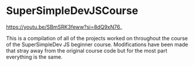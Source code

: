 # SuperSimpleDevJSCourse

https://youtu.be/SBmSRK3feww?si=8dQ9xN76_

This is a compilation of all of the projects worked on throughout the course of the SuperSimpleDev JS beginner course. Modifications have been made that stray away from the original course code but for the most part everything is the same.